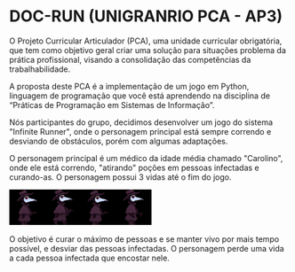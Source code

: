# DOC-RUN (UNIGRANRIO PCA - AP3)

O Projeto Curricular Articulador (PCA), uma unidade curricular obrigatória, que
tem como objetivo geral criar uma solução para situações problema da prática
profissional, visando a consolidação das competências da trabalhabilidade.

A proposta deste PCA é a implementação de um jogo em Python, linguagem
de programação que você está aprendendo na disciplina de “Práticas de
Programação em Sistemas de Informação”. 

Nós participantes do grupo, decidimos desenvolver um jogo do sistema "Infinite 
Runner", onde o personagem principal está sempre correndo e desviando de obstáculos,
porém com algumas adaptações.

O personagem principal é um médico da idade média chamado "Carolino", onde ele está 
correndo, "atirando" poções em pessoas infectadas e curando-as. O personagem possui 3 
vidas até o fim do jogo.

![carolino.png](carolino.png)

O objetivo é curar o máximo de pessoas e se manter vivo por mais tempo possível, e
desviar das pessoas infectadas. O personagem perde uma vida a cada pessoa infectada
que encostar nele.